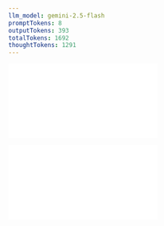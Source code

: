 ```yaml
---
llm_model: gemini-2.5-flash
promptTokens: 8
outputTokens: 393
totalTokens: 1692
thoughtTokens: 1291
---
```


![@](steps/prompt.55b66e4a.md)

![@](steps/response.596ff33f.md)